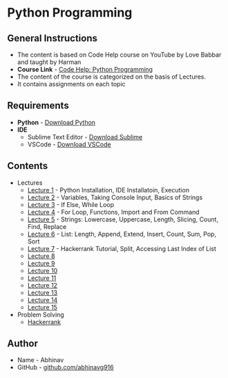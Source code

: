 # Python Programming
## General Instructions
* The content is based on Code Help course on YouTube by Love Babbar and taught by Harman
* __Course Link__ - [Code Help: Python Programming](https://www.youtube.com/watch?v=xSDLwlAAVNg&list=PLDzeHZWIZsTrPQHBWT0Rxjc37n6DjUpbf)
* The content of the course is categorized on the basis of Lectures.
* It contains assignments on each topic

## Requirements
* __Python__ - [Download Python](https://www.python.org/downloads/)
* __IDE__ 
  * Sublime Text Editor - [Download Sublime](https://www.sublimetext.com/3)
  * VSCode - [Download VSCode](https://code.visualstudio.com/download)

## Contents
* Lectures
  * [Lecture 1](https://github.com/abhinavg916/ytcodehelp-python/tree/master/Lectures/Lecture1) - Python Installation, IDE Installatoin, Execution
  * [Lecture 2](https://github.com/abhinavg916/ytcodehelp-python/tree/master/Lectures/Lecture2) - Variables, Taking Console Input, Basics of Strings
  * [Lecture 3](https://github.com/abhinavg916/ytcodehelp-python/tree/master/Lectures/Lecture3) - If Else, While Loop
  * [Lecture 4](https://github.com/abhinavg916/ytcodehelp-python/tree/master/Lectures/Lecture4) - For Loop, Functions, Import and From Command
  * [Lecture 5](https://github.com/abhinavg916/ytcodehelp-python/tree/master/Lectures/Lecture5) - Strings: Lowercase, Uppercase, Length, Slicing, Count, Find, Replace
  * [Lecture 6](https://github.com/abhinavg916/ytcodehelp-python/tree/master/Lectures/Lecture6) - List: Length, Append, Extend, Insert, Count, Sum, Pop, Sort
  * [Lecture 7](https://github.com/abhinavg916/ytcodehelp-python/tree/master/Lectures/Lecture7) - Hackerrank Tutorial, Split, Accessing Last Index of List
  * [Lecture 8]()
  * [Lecture 9]()
  * [Lecture 10]()
  * [Lecture 11]()
  * [Lecture 12]()
  * [Lecture 13]()
  * [Lecture 14]()
  * [Lecture 15]()
* Problem Solving
  * [Hackerrank](https://github.com/abhinavg916/ytcodehelp-python/tree/master/Problem%20Solving/Hackerrank)

## Author
* Name - Abhinav
* GitHub - [github.com/abhinavg916](https://github.com/abhinavg916)
